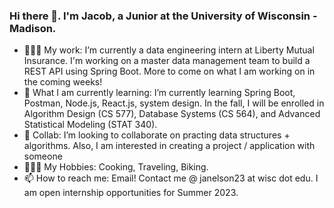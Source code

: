 ### Hi there 👋. I'm Jacob, a Junior at the University of Wisconsin - Madison.

- 👨🏼‍💻 My work: I’m currently a data engineering intern at Liberty Mutual Insurance. I'm working on a master data management team to build a REST API using Spring Boot. More to come on what I am working on in the coming weeks!
- 📒 What I am currently learning: I’m currently learning Spring Boot, Postman, Node.js, React.js, system design. In the fall, I will be enrolled in Algorithm Design (CS 577), Database Systems (CS 564), and Advanced Statistical Modeling (STAT 340).
- 👯 Collab: I’m looking to collaborate on practing data structures + algorithms. Also, I am interested in creating a project / application with someone
- 🚵🏻‍♂️ My Hobbies: Cooking, Traveling, Biking.
- 📫 How to reach me: Email! Contact me @ janelson23 at wisc dot edu. I am open internship opportunities for Summer 2023.
